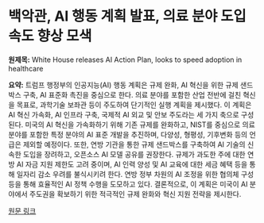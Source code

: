 # 백악관, AI 행동 계획 발표, 의료 분야 도입 속도 향상 모색

**원제목:** White House releases AI Action Plan, looks to speed adoption in healthcare

**요약:** 트럼프 행정부의 인공지능(AI) 행동 계획은 규제 완화, AI 혁신을 위한 규제 샌드박스 구축, AI 표준화 촉진을 중심으로 한다.  의료 분야를 포함한 산업 전반에 걸친 혁신을 목표로, 과학기술 보좌관 등이 주도하여 단기적인 실행 계획을 제시했다.  이 계획은 AI 혁신 가속화, AI 인프라 구축, 국제적 AI 외교 및 안보 주도라는 세 가지 축으로 구성된다.  미국의 AI 혁신을 가속화하기 위해 기존 규제를 완화하고, NIST를 중심으로 의료 분야를 포함한 특정 분야의 AI 표준 개발을 추진하며, 다양성, 형평성, 기후변화 등의 언급은 제외할 예정이다.  또한, 연방 기관을 통한 규제 샌드박스를 구축하여 AI 기술의 신속한 도입을 장려하고, 오픈소스 AI 모델 공유를 권장한다.  규제가 과도한 주에 대한 연방 AI 자금 지원 제한도 고려 중이며, AI 인력 양성 및 AI 교육에 대한 세금 혜택 등을 통해 일자리 감소 우려를 불식시키려 한다.  연방 정부 차원의 AI 조정을 위한 협의체 구성 등을 통해 효율적인 AI 정책 수행을 도모하고 있다.  결론적으로, 이 계획은 미국이 AI 분야에서 주도권을 확보하기 위한 적극적인 규제 완화와 혁신 지원 전략을 제시한다.

[원문 링크](https://www.fiercehealthcare.com/ai-and-machine-learning/white-house-releases-ai-action-plan-looks-speed-adoption-healthcare)
